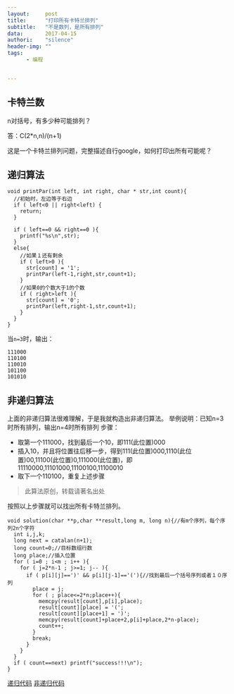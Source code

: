 ```yaml
---
layout:     post
title:      "打印所有卡特兰排列"
subtitle:   "不是数列，是所有排列"
data:       2017-04-15
authori:    "silence"
header-img: ""
tags:
      - 编程


---
```





## 卡特兰数

n对括号，有多少种可能排列？

答：C(2*n,n)/(n+1)

这是一个卡特兰排列问题，完整描述自行google，如何打印出所有可能呢？

## 递归算法

```
void printPar(int left, int right, char * str,int count){
  //初始时，左边等于右边
  if ( left<0 || right<left) {
    return;
  }

  if ( left==0 && right==0 ){
    printf("%s\n",str);
  }
  else{
    //如果１还有剩余
    if ( left>0 ){
      str[count] = '1';
      printPar(left-1,right,str,count+1);
    }
    //如果0的个数大于1的个数
    if ( right>left ){
      str[count] = '0';
      printPar(left,right-1,str,count+1);
    }
  }
}
```

当`n=3`时，输出：
```
111000
110100
110010
101100
101010
```

## 非递归算法

上面的非递归算法很难理解，于是我就构造出非递归算法。
举例说明：已知n=3时所有排列，输出n=4时所有排列
步骤：
  - 取第一个111000，找到最后一个10，即111(此位置)000
  - 插入10，并且将位置往后移一步，得到111(此位置)000,1110(此位置)00,11100(此位置)0,111000(此位置)，即11110000,11101000,11100100,11100010
  - 取下一个110100，重复上述步骤

>此算法原创，转载请著名出处

按照以上步骤就可以找出所有卡特兰排列。

```
void solution(char **p,char **result,long m, long n){//有m个序列，每个序列2n个字符
  int i,j,k;
  long next = catalan(n+1);
  long count=0;//目标数组行数
  long place;//插入位置
  for ( i=0 ; i<m ; i++ ){
    for ( j=2*n-1 ; j>=1; j-- ){
      if ( p[i][j]==')' && p[i][j-1]=='('){//找到最后一个括号序列或者１０序列
        place = j;
        for ( ; place<=2*n;place++){
          memcpy(result[count],p[i],place);
          result[count][place] = '(';
          result[count][place+1] = ')';
          memcpy(result[count]+place+2,p[i]+place,2*n-place);
          count++;
        }
        break;
      }
    }
  }
  if ( count==next) printf("success!!!\n");
}
```

[递归代码](https://wzqxing.github.io/program/4.c)
[非递归代码](https://wzqxing.github.io/program/5.c)
